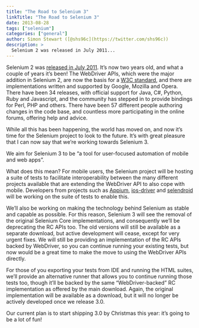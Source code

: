 ```yaml
---
title: "The Road to Selenium 3"
linkTitle: "The Road to Selenium 3"
date: 2013-08-28
tags: ["selenium"]
categories: ["general"]
author: Simon Stewart ([@shs96c](https://twitter.com/shs96c))
description: >
  Selenium 2 was released in July 2011...
---
```


Selenium 2 was [released in July 2011](http://seleniumhq.wordpress.com/2011/07/08/selenium-2-0/). It’s now two years old, and what a couple of years it’s been! The WebDriver APIs, which were the major addition in Selenium 2, are now the basis for a [W3C standard](http://www.w3.org/TR/webdriver/), and there are implementations written and supported by Google, Mozilla and Opera. There have been 34 releases, with official support for Java, C#, Python, Ruby and Javascript, and the community has stepped in to provide bindings for Perl, PHP and others. There have been 57 different people authoring changes in the code base, and countless more participating in the online forums, offering help and advice.

While all this has been happening, the world has moved on, and now it’s time for the Selenium project to look to the future. It’s with great pleasure that I can now say that we’re working towards Selenium 3.

We aim for Selenium 3 to be “a tool for user-focused automation of mobile and web apps”.

What does this mean? For mobile users, the Selenium project will be hosting a suite of tests to facilitate interoperability between the many different projects available that are extending the WebDriver API to also cope with mobile. Developers from projects such as [Appium](http://appium.io/), [ios-driver](http://ios-driver.github.io/ios-driver/) and [selendroid](http://selendroid.io/) will be working on the suite of tests to enable this.

We’ll also be working on making the technology behind Selenium as stable and capable as possible. For this reason, Selenium 3 will see the removal of the original Selenium Core implementations, and consequently we’ll be deprecating the RC APIs too. The old versions will still be available as a separate download, but active development will cease, except for very urgent fixes. We will still be providing an implementation of the RC APIs backed by WebDriver, so you can continue running your existing tests, but now would be a great time to make the move to using the WebDriver APIs directly.

For those of you exporting your tests from IDE and running the HTML suites, we’ll provide an alternative runner that allows you to continue running those tests too, though it’ll be backed by the same “WebDriver-backed” RC implementation as offered by the main download. Again, the original implementation will be available as a download, but it will no longer be actively developed once we release 3.0.

Our current plan is to start shipping 3.0 by Christmas this year: it’s going to be a lot of fun!
